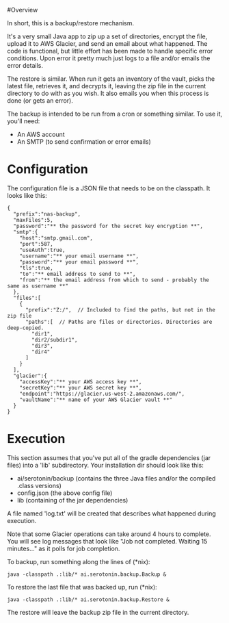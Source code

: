 #Overview

In short, this is a backup/restore mechanism.

It's a very small Java app to zip up a set of directories, encrypt the file, upload it to AWS Glacier, and send an email about what happened. The code is functional, but little effort has been made to handle specific error conditions. Upon error it pretty much just logs to a file and/or emails the error details.

The restore is similar. When run it gets an inventory of the vault, picks the latest file, retrieves it, and decrypts it, leaving the zip file in the current directory to do with as you wish. It also emails you when this process is done (or gets an error).

The backup is intended to be run from a cron or something similar. To use it, you'll need:

- An AWS account
- An SMTP (to send confirmation or error emails)

# Configuration

The configuration file is a JSON file that needs to be on the classpath. It looks like this:

    {
      "prefix":"nas-backup",
      "maxFiles":5,
      "password":"** the password for the secret key encryption **",
      "smtp":{
        "host":"smtp.gmail.com",
        "port":587,
        "useAuth":true,
        "username":"** your email username **",
        "password":"** your email password **",
        "tls":true,
        "to":"** email address to send to **",
        "from":"** the email address from which to send - probably the same as username **"
      },
      "files":[
        {
          "prefix":"Z:/",  // Included to find the paths, but not in the zip file
          "paths":[  // Paths are files or directories. Directories are deep-copied.
            "dir1",
            "dir2/subdir1",
            "dir3",
            "dir4"
          ]
        }
      ],
      "glacier":{
        "accessKey":"** your AWS access key **",
        "secretKey":"** your AWS secret key **",
        "endpoint":"https://glacier.us-west-2.amazonaws.com/",
        "vaultName":"** name of your AWS Glacier vault **"
      }
    }

# Execution

This section assumes that you've put all of the gradle dependencies (jar files) into a 'lib' subdirectory. Your installation dir should look like this:

- ai/serotonin/backup (contains the three Java files and/or the compiled .class versions)
- config.json (the above config file)
- lib (containing of the jar dependencies)

A file named 'log.txt' will be created that describes what happened during execution. 

Note that some Glacier operations can take around 4 hours to complete. You will see log messages that look like "Job not completed. Waiting 15 minutes..." as it polls for job completion.

To backup, run something along the lines of (\*nix):

    java -classpath .:lib/* ai.serotonin.backup.Backup &

To restore the last file that was backed up, run (\*nix):

    java -classpath .:lib/* ai.serotonin.backup.Restore &

The restore will leave the backup zip file in the current directory.

